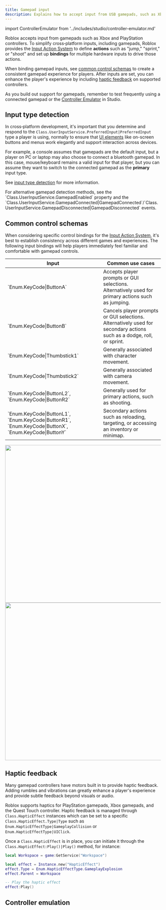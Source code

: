 ```yaml
---
title: Gamepad input
description: Explains how to accept input from USB gamepads, such as Xbox and PlayStation controllers.
---
```


import ControllerEmulator from '../includes/studio/controller-emulator.md'

Roblox accepts input from gamepads such as Xbox and PlayStation controllers. To simplify cross‑platform inputs, including gamepads, Roblox provides the [Input Action System](../input/input-action-system.md) to define **actions** such as "jump," "sprint," or "shoot" and set up **bindings** for multiple hardware inputs to drive those actions.

When binding gamepad inputs, see [common control schemas](#common-control-schemas) to create a consistent gamepad experience for players. After inputs are set, you can enhance the player's experience by including [haptic feedback](#haptic-feedback) on supported controllers.

As you build out support for gamepads, remember to test frequently using a connected gamepad or the [Controller&nbsp;Emulator](#controller-emulation) in Studio.

## Input type detection

In cross‑platform development, it's important that you determine and respond to the `Class.UserInputService.PreferredInput|PreferredInput` type a player is using, normally to ensure that [UI&nbsp;elements](../ui/index.md#ui-objects) like on-screen buttons and menus work elegantly and support interaction across devices.

For example, a console assumes that gamepads are the default input, but a player on PC or laptop may also choose to connect a bluetooth gamepad. In this case, mouse/keyboard remains a valid input for that player, but you can assume they want to switch to the connected gamepad as the **primary** input type.

See [input type detection](./index.md#input-type-detection) for more information.

<Alert severity="info">
For alternative gamepad detection methods, see the `Class.UserInputService.GamepadEnabled` property and the `Class.UserInputService.GamepadConnected|GamepadConnected`/`Class.UserInputService.GamepadDisconnected|GamepadDisconnected` events.
</Alert>

## Common control schemas

When considering specific control bindings for the [Input Action System](../input/input-action-system.md), it's best to establish consistency across different games and experiences. The following input bindings will help players immediately feel familiar and comfortable with gamepad controls.

<table>
<thead>
  <tr>
    <th>Input</th>
    <th>Common use cases</th>
  </tr>
</thead>
<tbody>
  <tr>
    <td>`Enum.KeyCode|ButtonA`</td>
    <td>Accepts player prompts or GUI selections. Alternatively used for primary actions such as jumping.</td>
  </tr>
  <tr>
    <td>`Enum.KeyCode|ButtonB`</td>
    <td>Cancels player prompts or GUI selections. Alternatively used for secondary actions such as a dodge, roll, or sprint.</td>
  </tr>
  <tr>
    <td>`Enum.KeyCode|Thumbstick1`</td>
    <td>Generally associated with character movement.</td>
  </tr>
  <tr>
    <td>`Enum.KeyCode|Thumbstick2`</td>
    <td>Generally associated with camera movement.</td>
  </tr>
  <tr>
    <td>`Enum.KeyCode|ButtonL2`, `Enum.KeyCode|ButtonR2`</td>
    <td>Generally used for primary actions, such as shooting. </td>
  </tr>
  <tr>
    <td>`Enum.KeyCode|ButtonL1`, `Enum.KeyCode|ButtonR1`, `Enum.KeyCode|ButtonX`, `Enum.KeyCode|ButtonY`</td>
    <td>Secondary actions such as reloading, targeting, or accessing an inventory or minimap.</td>
  </tr>
</tbody>
</table>

<Tabs>
  <TabItem label="Xbox">
    <img src="../assets/scripting/input/Gamepad-Inputs-Xbox.png" width="860" height="510" />
  </TabItem>
  <TabItem label="PlayStation">
    <img src="../assets/scripting/input/Gamepad-Inputs-PS.png" width="860" height="510" />
  </TabItem>
</Tabs>

## Haptic feedback

Many gamepad controllers have motors built in to provide haptic feedback. Adding rumbles and vibrations can greatly enhance a player's experience and provide subtle feedback beyond visuals or audio.

Roblox supports haptics for PlayStation gamepads, Xbox gamepads, and the Quest Touch controller. Haptic feedback is managed through `Class.HapticEffect` instances which can be set to a specific `Class.HapticEffect.Type|Type` such as `Enum.HapticEffectType|GameplayCollision` or `Enum.HapticEffectType|UIClick`.

Once a `Class.HapticEffect` is in place, you can initiate it through the `Class.HapticEffect:Play()|Play()` method, for instance:

```lua
local Workspace = game:GetService("Workspace")

local effect = Instance.new("HapticEffect")
effect.Type = Enum.HapticEffectType.GameplayExplosion
effect.Parent = Workspace

-- Play the haptic effect
effect:Play()
```

## Controller emulation

<ControllerEmulator components={props.components} />

